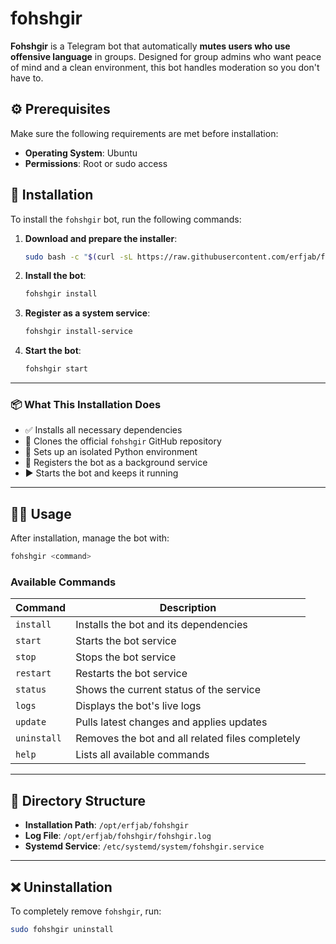 

# fohshgir

**Fohshgir** is a Telegram bot that automatically **mutes users who use offensive language** in groups. Designed for group admins who want peace of mind and a clean environment, this bot handles moderation so you don't have to.

## ⚙️ Prerequisites

Make sure the following requirements are met before installation:

* **Operating System**: Ubuntu
* **Permissions**: Root or sudo access

## 🚀 Installation

To install the `fohshgir` bot, run the following commands:

1. **Download and prepare the installer**:

   ```bash
   sudo bash -c "$(curl -sL https://raw.githubusercontent.com/erfjab/fohshgir/master/install.sh)" @ install-script
   ```

2. **Install the bot**:

   ```bash
   fohshgir install
   ```

3. **Register as a system service**:

   ```bash
   fohshgir install-service
   ```

4. **Start the bot**:

   ```bash
   fohshgir start
   ```

---

### 📦 What This Installation Does

* ✅ Installs all necessary dependencies
* 🧬 Clones the official `fohshgir` GitHub repository
* 🐍 Sets up an isolated Python environment
* 🔧 Registers the bot as a background service
* ▶️ Starts the bot and keeps it running

---

## 🧑‍💻 Usage

After installation, manage the bot with:

```bash
fohshgir <command>
```

### Available Commands

| Command     | Description                                      |
| ----------- | ------------------------------------------------ |
| `install`   | Installs the bot and its dependencies            |
| `start`     | Starts the bot service                           |
| `stop`      | Stops the bot service                            |
| `restart`   | Restarts the bot service                         |
| `status`    | Shows the current status of the service          |
| `logs`      | Displays the bot's live logs                     |
| `update`    | Pulls latest changes and applies updates         |
| `uninstall` | Removes the bot and all related files completely |
| `help`      | Lists all available commands                     |

---

## 📁 Directory Structure

* **Installation Path**: `/opt/erfjab/fohshgir`
* **Log File**: `/opt/erfjab/fohshgir/fohshgir.log`
* **Systemd Service**: `/etc/systemd/system/fohshgir.service`

---

## ❌ Uninstallation

To completely remove `fohshgir`, run:

```bash
sudo fohshgir uninstall
```
 

